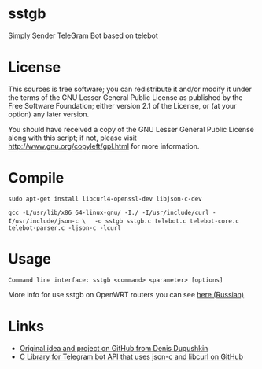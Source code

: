 sstgb
=====

Simply Sender TeleGram Bot based on telebot


License
=======

This sources is free software; you can redistribute it and/or modify it under the terms of
the GNU Lesser General Public License as published by the Free Software Foundation;
either version 2.1 of the License, or (at your option) any later version.

You should have received a copy of the GNU Lesser General Public License along with this
script; if not, please visit http://www.gnu.org/copyleft/gpl.html for more information.


Compile
=======

`sudo apt-get install libcurl4-openssl-dev libjson-c-dev`

`gcc -L/usr/lib/x86_64-linux-gnu/ -I./ -I/usr/include/curl -I/usr/include/json-c \`
`  -o sstgb sstgb.c telebot.c telebot-core.c telebot-parser.c -ljson-c -lcurl`

Usage
=====

`Command line interface: sstgb <command> <parameter> [options]`

More info for use sstgb on OpenWRT routers you can see [here (Russian)](http://zftlab.org)


Links
=====

* [Original idea and project on GitHub from Denis Dugushkin](https://github.com/denzen84/sstgb)
* [C Library for Telegram bot API that uses json-c and libcurl on GitHub](https://github.com/smartnode/telebot)


